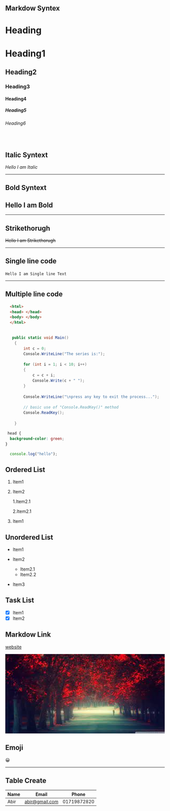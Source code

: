 
## Markdow Syntex
# Heading  
# Heading1  
## Heading2  
### Heading3   
#### Heading4  
##### Heading5 
###### Heading6 
<br>

## Italic Syntext  

_Hello I am Italic_

---
## Bold Syntext

## __Hello I am Bold__

___

## Strikethorugh
~~Hello I am Strikethorugh~~

___

## Single line code
`
 Hello I am Single line Text
`
___

## Multiple line code

```html
  <html>
  <head> </head>
  <body> </body>
  </html>
```

```C#

   public static void Main()
    {
        int c = 0;
        Console.WriteLine("The series is:");
  
        for (int i = 1; i < 10; i++) 
        {
            c = c + i;
            Console.Write(c + " ");
        }
  
        Console.WriteLine("\npress any key to exit the process...");
      
        // basic use of "Console.ReadKey()" method
        Console.ReadKey();
          
    }
```

```css
 head {
  background-color: green;
}
```

```Javascript
  console.log("hello");
```

## Ordered List

1. Item1  
2. Item2  

     1.Item2.1

     2.Item2.1
3. Item1

## Unordered List
* Item1
* Item2

    * Item2.1
    * Item2.2
* Item3

## Task List
- [x] Item1
- [x] Item2

## Markdow Link
[website][RTL]


[RTL]: https://rtbd.com 


<img src="./Image/hd.jpg" width="600" height="250">  

## Emoji 

😀

____

## Table Create

|Name|Email|Phone|
|----|-----|-----|
|Abir|abir@gmail.com|01719872820|




